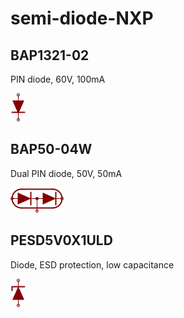 # semi-diode-NXP

## BAP1321-02
PIN diode, 60V, 100mA

![BAP1321-02__1__1](/images/_semi__DIODE__1__1.png?raw=true) 

## BAP50-04W
Dual PIN diode, 50V, 50mA

![BAP50-04W__1__1](/images/semi-diode-BA__BAV199__1__1.png?raw=true) 

## PESD5V0X1ULD
Diode, ESD protection, low capacitance

![PESD5V0X1ULD__1__1](/images/_semi__ZENER__1__1.png?raw=true) 

